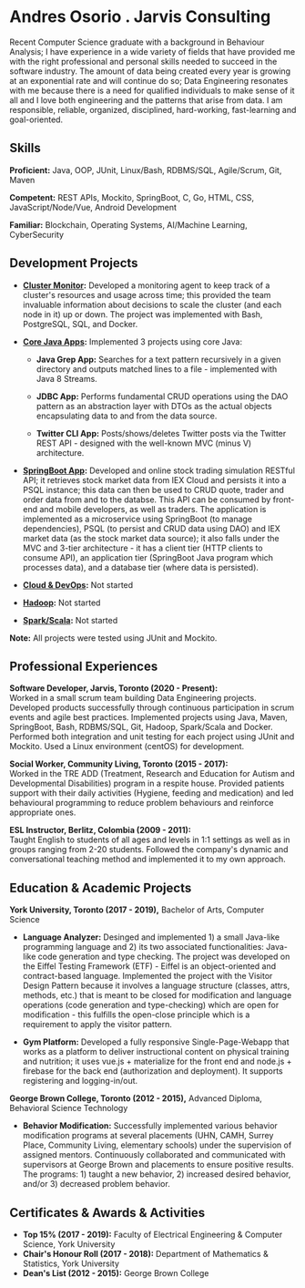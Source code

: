 # Andres Osorio . Jarvis Consulting
Recent Computer Science graduate with a background in Behaviour Analysis; I have experience in a wide variety
of fields that have provided me with the right professional and personal skills needed to succeed in the software
industry. The amount of data being created every year is growing at an exponential rate and will continue do so; Data Engineering 
resonates with me because there is a need for qualified individuals to make sense of it all and I love both engineering and the patterns that arise from data. 
I am responsible, reliable, organized, disciplined, hard-working, fast-learning and goal-oriented.

## Skills
**Proficient:** Java, OOP, JUnit, Linux/Bash, RDBMS/SQL, Agile/Scrum, Git, Maven

**Competent:** REST APIs, Mockito, SpringBoot, C, Go, HTML, CSS, JavaScript/Node/Vue, Android Development

**Familiar:** Blockchain, Operating Systems, AI/Machine Learning, CyberSecurity

## Development Projects
- **[Cluster Monitor](./linux_sql):** Developed a monitoring agent to keep track of a cluster's resources and usage across time; this provided the team invaluable information about decisions to scale the cluster (and each node in it) up or down.
                                        The project was implemented with Bash, PostgreSQL, SQL, and Docker.
                                        
- **[Core Java Apps](./core_java):** Implemented 3 projects using core Java:

  - **Java Grep App:** Searches for a text pattern recursively in a given directory and outputs matched lines to a file - implemented with Java 8 Streams.
    
  - **JDBC App:** Performs fundamental CRUD operations using the DAO pattern as an abstraction layer with DTOs as the actual objects encapsulating data to and from the data source.
    
  - **Twitter CLI App:** Posts/shows/deletes Twitter posts via the Twitter REST API - designed with the well-known MVC (minus V) architecture.
    
- **[SpringBoot App](./springboot):** Developed and online stock trading simulation RESTful API; it retrieves stock market data from IEX Cloud
    and persists it into a PSQL instance; this data can then be used to CRUD quote, trader and order data from and to the databse.
    This API can be consumed by front-end and mobile developers, as well as traders. The application is implemented
    as a microservice using SpringBoot (to manage dependencies), PSQL (to persist and CRUD data using DAO) 
    and IEX market data (as the stock market data source); it also falls under the MVC and 3-tier architecture - it has a client tier 
    (HTTP clients to consume API), an application tier (SpringBoot Java program which processes data), and a database tier (where data is persisted).

- **[Cloud & DevOps](./cloud_devops):** Not started

- **[Hadoop](./hadoop):** Not started

- **[Spark/Scala](./spark):** Not started

**Note:** All projects were tested using JUnit and Mockito.

## Professional Experiences
**Software Developer, Jarvis, Toronto (2020 - Present):**  
Worked in a small scrum team building Data Engineering projects.
Developed products successfully through continuous participation in scrum events and agile best practices.
Implemented projects using Java, Maven, SpringBoot, Bash, RDBMS/SQL, Git, Hadoop, Spark/Scala and Docker.
Performed both integration and unit testing for each project using JUnit and Mockito.
Used a Linux environment (centOS) for development.

**Social Worker, Community Living, Toronto (2015 - 2017):**  
Worked in the TRE ADD (Treatment, Research and Education for Autism and Developmental Disabilities)
program in a respite house.
Provided patients support with their daily activities (Hygiene, feeding and medication) and
led behavioural programming to reduce problem behaviours and reinforce appropriate ones.

**ESL Instructor, Berlitz, Colombia (2009 - 2011):**  
Taught English to students of all ages and levels in 1:1 settings as well as in groups ranging from 2-20 students.
Followed the company's dynamic and conversational teaching method and implemented it to my own approach.

## Education & Academic Projects
**York University, Toronto (2017 - 2019),** Bachelor of Arts, Computer Science

- **Language Analyzer:** 
Desinged and implemented 1) a small Java-like programming language and 2) its two associated functionalities:
Java-like code generation and type checking.
The project was developed on the Eiffel Testing Framework (ETF) - Eiffel is an object-oriented and contract-based language.
Implemented the project with the Visitor Design Pattern because it involves a language structure 
(classes, attrs, methods, etc.) that is meant to be closed for modification and language operations 
(code generation and type-checking) which are open for modification - this fulfills the open-close principle 
which is a requirement to apply the visitor pattern.

- **Gym Platform:** 
Developed a fully responsive Single-Page-Webapp that works as a platform to deliver instructional content on physical training 
and nutrition; it uses vue.js + materialize for the front end and node.js + firebase for the back end (authorization and deployment).
It supports registering and logging-in/out.

**George Brown College, Toronto (2012 - 2015),** Advanced Diploma, Behavioral Science Technology

- **Behavior Modification:** 
Successfully implemented various behavior modification programs at several placements (UHN, CAMH, Surrey Place,
Community Living, elementary schools) under the supervision of assigned mentors. Continuously 
collaborated and communicated with supervisors at George Brown and placements to ensure positive results. 
The programs: 1) taught a new behavior, 2) increased desired behavior, and/or 3) decreased problem behavior.

## Certificates & Awards & Activities
- **Top 15% (2017 - 2019):** Faculty of Electrical Engineering & Computer Science, York University
- **Chair's Honour Roll (2017 - 2018):** Department of Mathematics & Statistics, York University
- **Dean's List (2012 - 2015):** George Brown College
